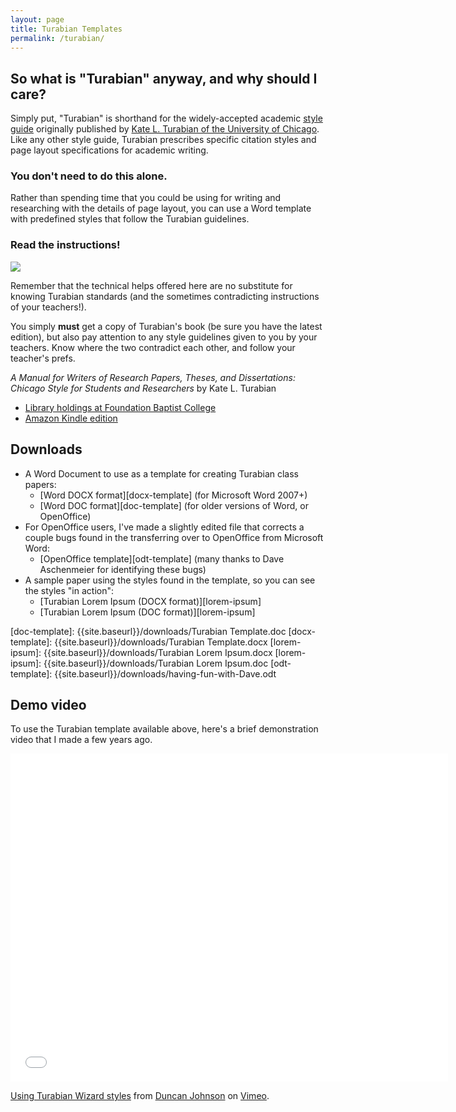 ```yaml
---
layout: page
title: Turabian Templates
permalink: /turabian/
---
```


## So what is "Turabian" anyway, and why should I care? 

Simply put, "Turabian" is shorthand for the widely-accepted academic [style guide](http://en.wikipedia.org/wiki/Style_guide) originally published by [Kate L. Turabian of the University of Chicago](http://en.wikipedia.org/wiki/Kate_L._Turabian). Like any other style guide, Turabian prescribes specific citation styles and page layout specifications for academic writing.

### You don't need to do this alone.

Rather than spending time that you could be using for writing and researching with the details of page layout, you can use a Word template with predefined styles that follow the Turabian guidelines.

### Read the instructions!

![](https://covers.openlibrary.org/b/id/7256672-M.jpg) 

Remember that the technical helps offered here are no substitute for knowing Turabian standards (and the sometimes contradicting instructions of your teachers!).

You simply **must** get a copy of Turabian's book (be sure you have the latest edition), but also pay attention to any style guidelines given to you by your teachers. Know where the two contradict each other, and follow your teacher's prefs.

*A Manual for Writers of Research Papers, Theses, and Dissertations: Chicago Style for Students and Researchers* by Kate L. Turabian

* [Library holdings at Foundation Baptist College][turabian-fbc-catalog]
* [Amazon Kindle edition][turabian-kindle]

[turabian-fbc-catalog]: http://library.foundationbaptistcollege.com/cgi-bin/koha/opac-detail.pl?biblionumber=531
[turabian-kindle]: http://www.amazon.ca/gp/product/B00BXQ41GO/ref=as_li_ss_tl?ie=UTF8&camp=15121&creative=390961&creativeASIN=B00BXQ41GO&linkCode=as2&tag=duncanjohns04-20'


## Downloads

* A Word Document to use as a template for creating Turabian class papers:
    - [Word DOCX format][docx-template] (for Microsoft Word 2007+)
    - [Word DOC format][doc-template] (for older versions of Word, or OpenOffice)
* For OpenOffice users, I've made a slightly edited file that corrects a couple bugs found in the transferring over to OpenOffice from Microsoft Word:
	- [OpenOffice template][odt-template] (many thanks to Dave Aschenmeier for identifying these bugs)
* A sample paper using the styles found in the template, so you can see the styles "in action":
    - [Turabian Lorem Ipsum (DOCX format)][lorem-ipsum]
    - [Turabian Lorem Ipsum (DOC format)][lorem-ipsum]

[doc-template]: {{site.baseurl}}/downloads/Turabian Template.doc
[docx-template]: {{site.baseurl}}/downloads/Turabian Template.docx
[lorem-ipsum]: {{site.baseurl}}/downloads/Turabian Lorem Ipsum.docx
[lorem-ipsum]: {{site.baseurl}}/downloads/Turabian Lorem Ipsum.doc
[odt-template]: {{site.baseurl}}/downloads/having-fun-with-Dave.odt

## Demo video

To use the Turabian template available above, here's a brief demonstration video that I made a few years ago.

<iframe src="//player.vimeo.com/video/13361608" width="700" height="525" frameborder="0" webkitallowfullscreen mozallowfullscreen allowfullscreen></iframe> <p><a href="http://vimeo.com/13361608">Using Turabian Wizard styles</a> from <a href="http://vimeo.com/dtjohnso">Duncan Johnson</a> on <a href="https://vimeo.com">Vimeo</a>.</p> <p></p>